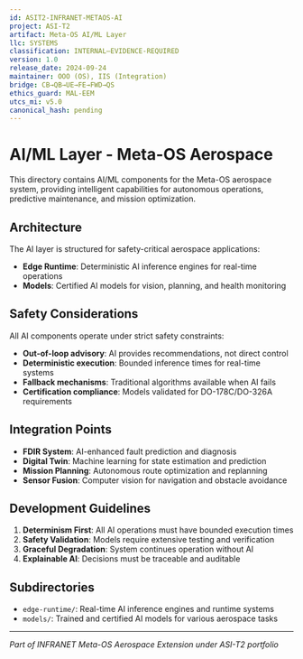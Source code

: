 ```yaml
---
id: ASIT2-INFRANET-METAOS-AI
project: ASI-T2
artifact: Meta-OS AI/ML Layer
llc: SYSTEMS
classification: INTERNAL–EVIDENCE-REQUIRED
version: 1.0
release_date: 2024-09-24
maintainer: OOO (OS), IIS (Integration)
bridge: CB→QB→UE→FE→FWD→QS
ethics_guard: MAL-EEM
utcs_mi: v5.0
canonical_hash: pending
---
```


# AI/ML Layer - Meta-OS Aerospace

This directory contains AI/ML components for the Meta-OS aerospace system, providing intelligent capabilities for autonomous operations, predictive maintenance, and mission optimization.

## Architecture

The AI layer is structured for safety-critical aerospace applications:

- **Edge Runtime**: Deterministic AI inference engines for real-time operations
- **Models**: Certified AI models for vision, planning, and health monitoring

## Safety Considerations

All AI components operate under strict safety constraints:

- **Out-of-loop advisory**: AI provides recommendations, not direct control
- **Deterministic execution**: Bounded inference times for real-time systems
- **Fallback mechanisms**: Traditional algorithms available when AI fails
- **Certification compliance**: Models validated for DO-178C/DO-326A requirements

## Integration Points

- **FDIR System**: AI-enhanced fault prediction and diagnosis
- **Digital Twin**: Machine learning for state estimation and prediction
- **Mission Planning**: Autonomous route optimization and replanning
- **Sensor Fusion**: Computer vision for navigation and obstacle avoidance

## Development Guidelines

1. **Determinism First**: All AI operations must have bounded execution times
2. **Safety Validation**: Models require extensive testing and verification
3. **Graceful Degradation**: System continues operation without AI
4. **Explainable AI**: Decisions must be traceable and auditable

## Subdirectories

- `edge-runtime/`: Real-time AI inference engines and runtime systems
- `models/`: Trained and certified AI models for various aerospace tasks

---

*Part of INFRANET Meta-OS Aerospace Extension under ASI-T2 portfolio*